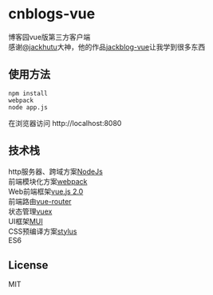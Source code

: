 # cnblogs-vue

博客园vue版第三方客户端    
感谢[@jackhutu](https://github.com/jackhutu)大神，他的作品[jackblog-vue](https://github.com/jackhutu/jackblog-vue)让我学到很多东西
## 使用方法
```
npm install
webpack
node app.js
```
在浏览器访问 http://localhost:8080
## 技术栈
http服务器、跨域方案[NodeJs](https://nodejs.org/en/)   
前端模块化方案[webpack](https://github.com/webpack/webpack)   
Web前端框架[vue.js 2.0](https://github.com/vuejs/vue)   
前端路由[vue-router](https://github.com/vuejs/vue-router)   
状态管理[vuex](https://github.com/vuejs/vuex)   
UI框架[MUI](https://github.com/dcloudio/mui)   
CSS预编译方案[stylus](https://github.com/stylus/stylus)   
ES6

## License
MIT